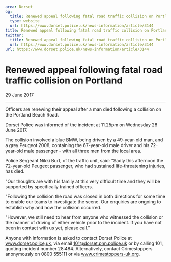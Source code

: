 ```yaml
area: Dorset
og:
  title: Renewed appeal following fatal road traffic collision on Portland
  type: website
  url: https://www.dorset.police.uk/news-information/article/3144
title: Renewed appeal following fatal road traffic collision on Portland |
twitter:
  title: Renewed appeal following fatal road traffic collision on Portland
  url: https://www.dorset.police.uk/news-information/article/3144
url: https://www.dorset.police.uk/news-information/article/3144
```

# Renewed appeal following fatal road traffic collision on Portland

29 June 2017

* * *

Officers are renewing their appeal after a man died following a collision on the Portland Beach Road.

Dorset Police was informed of the incident at 11.25pm on Wednesday 28 June 2017.

The collision involved a blue BMW, being driven by a 49-year-old man, and a grey Peugeot 2008, containing the 67-year-old male driver and his 72-year-old male passenger - with all three men from the local area.

Police Sergeant Nikki Burt, of the traffic unit, said: "Sadly this afternoon the 72-year-old Peugeot passenger, who had sustained life-threatening injuries, has died.

"Our thoughts are with his family at this very difficult time and they will be supported by specifically trained officers.

"Following the collision the road was closed in both directions for some time to enable our teams to investigate the scene. Our enquiries are ongoing to establish why and how the collision occurred.

"However, we still need to hear from anyone who witnessed the collision or the manner of driving of either vehicle prior to the incident. If you have not been in contact with us yet, please call."

Anyone with information is asked to contact Dorset Police at www.dorset.police,uk, via email 101@dorset.pnn.police.uk or by calling 101, quoting incident number 28:484. Alternatively, contact Crimestoppers anonymously on 0800 555111 or via www.crimestoppers-uk.org.
